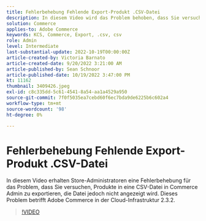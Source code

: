```yaml
---
title: Fehlerbehebung Fehlende Export-Produkt .CSV-Datei
description: In diesem Video wird das Problem behoben, dass Sie versuchen, Produkte in eine CSV-Datei in Commerce Admin zu exportieren, die Datei jedoch nicht angezeigt wird. Dieses Problem betrifft Adobe Commerce in der Cloud-Infrastruktur 2.3.2. Für wen ist dieses Video vorgesehen? - Store administrator4.
solution: Commerce
applies-to: Adobe Commerce
keywords: KCS, Commerce, Export, .csv, csv
role: Admin
level: Intermediate
last-substantial-update: 2022-10-19T00:00:00Z
article-created-by: Victoria Barnato
article-created-date: 9/20/2022 3:21:00 AM
article-published-by: Sean Schnoor
article-published-date: 10/19/2022 3:47:00 PM
kt: 11162
thumbnail: 3409426.jpeg
exl-id: c8c335dd-5c61-4541-8a54-aa1a4529a950
source-git-commit: 7f0f5035ea7cebd60f6ec7bda9de6225b6c602a4
workflow-type: tm+mt
source-wordcount: '98'
ht-degree: 0%

---
```


# Fehlerbehebung Fehlende Export-Produkt .CSV-Datei

In diesem Video erhalten Store-Administratoren eine Fehlerbehebung für das Problem, dass Sie versuchen, Produkte in eine CSV-Datei in Commerce Admin zu exportieren, die Datei jedoch nicht angezeigt wird. Dieses Problem betrifft Adobe Commerce in der Cloud-Infrastruktur 2.3.2.


>[!VIDEO](https://video.tv.adobe.com/v/3409426/?quality=12&learn=on)
